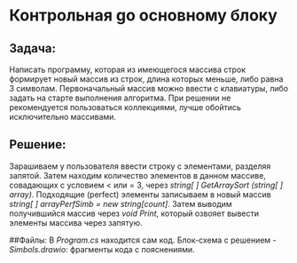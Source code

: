 # Контрольная gо основному блоку

## Задача:
 Написать программу, которая из имеющегося массива строк формирует новый массив из строк, длина которых меньше, либо равна 3 символам. Первоначальный массив можно ввести с клавиатуры, либо задать на старте выполнения алгоритма. При решении не рекомендуется пользоваться коллекциями, лучше обойтись исключительно массивами.

## Решение:
Зарашиваем у пользователя ввести строку с элементами, разделяя запятой. Затем находим количество элементов в данном массиве, совадающих с условием < или = 3, через *string[ ] GetArraySort (string[ ] array)*. Подходящие (perfect) элементы записываем в новый массив *string[ ] arrayPerfSimb = new string[count]*. Затем выводим получившийся массив через *void Print*, который озвояет вывести элементы массива через запятую.

##Файлы:
В *Program.cs* находится сам код. Блок-схема с решением - *Simbols.drawio*: фрагменты кода с пояснениями.
